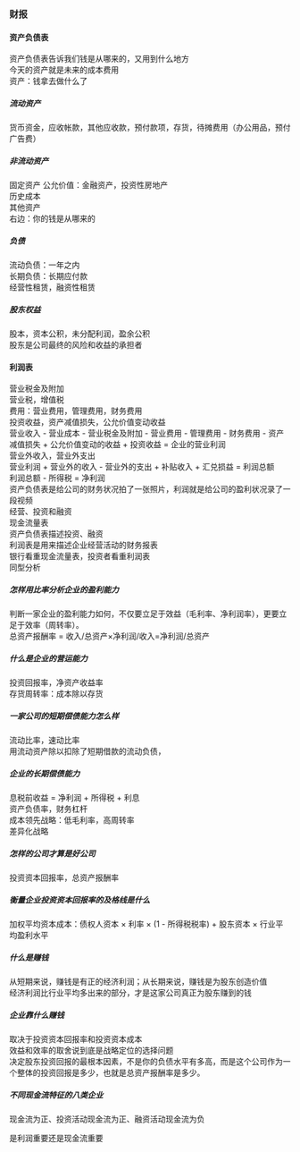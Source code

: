 ### 财报
#### 资产负债表
资产负债表告诉我们钱是从哪来的，又用到什么地方    
今天的资产就是未来的成本费用  
资产：钱拿去做什么了   
##### 流动资产
货币资金，应收帐款，其他应收款，预付款项，存货，待摊费用（办公用品，预付广告费）   
##### 非流动资产
固定资产
公允价值：金融资产，投资性房地产   
历史成本   
其他资产   
右边：你的钱是从哪来的   
##### 负债
流动负债：一年之内    
长期负债：长期应付款    
经营性租赁，融资性租赁   
##### 股东权益
股本，资本公积，未分配利润，盈余公积   
股东是公司最终的风险和收益的承担者   
#### 利润表
营业税金及附加   
营业税，增值税   
费用：营业费用，管理费用，财务费用   
投资收益，资产减值损失，公允价值变动收益    
营业收入 - 营业成本 - 营业税金及附加 - 营业费用 - 管理费用 - 财务费用 - 资产减值损失 + 公允价值变动的收益 + 投资收益 = 企业的营业利润    
营业外收入，营业外支出    
营业利润 + 营业外的收入 - 营业外的支出 + 补贴收入 + 汇兑损益 = 利润总额   
利润总额 - 所得税 = 净利润    
资产负债表是给公司的财务状况拍了一张照片，利润就是给公司的盈利状况录了一段视频    
经营、投资和融资   
现金流量表   
资产负债表描述投资、融资   
利润表是用来描述企业经营活动的财务报表   
银行看重现金流量表，投资者看重利润表   
同型分析   
##### 怎样用比率分析企业的盈利能力
判断一家企业的盈利能力如何，不仅要立足于效益（毛利率、净利润率），更要立足于效率（周转率）。   
总资产报酬率 = 收入/总资产×净利润/收入=净利润/总资产   
##### 什么是企业的营运能力 
投资回报率，净资产收益率   
存货周转率：成本除以存货     
##### 一家公司的短期偿债能力怎么样   
流动比率，速动比率   
用流动资产除以扣除了短期借款的流动负债，   
##### 企业的长期偿债能力
息税前收益 = 净利润 + 所得税 + 利息   
资产负债率，财务杠杆     
成本领先战略：低毛利率，高周转率   
差异化战略   

##### 怎样的公司才算是好公司
投资资本回报率，总资产报酬率    
##### 衡量企业投资资本回报率的及格线是什么
加权平均资本成本：债权人资本 × 利率 × (1 - 所得税税率) + 股东资本 × 行业平均盈利水平   
##### 什么是赚钱
从短期来说，赚钱是有正的经济利润；从长期来说，赚钱是为股东创造价值   
经济利润比行业平均多出来的部分，才是这家公司真正为股东赚到的钱     
##### 企业靠什么赚钱
取决于投资资本回报率和投资资本成本   
效益和效率的取舍说到底是战略定位的选择问题   
决定股东投资回报的最根本因素，不是你的负债水平有多高，而是这个公司作为一个整体的投资回报是多少，也就是总资产报酬率是多少。   
##### 不同现金流特征的八类企业
现金流为正、投资活动现金流为正、融资活动现金流为负   

是利润重要还是现金流重要   